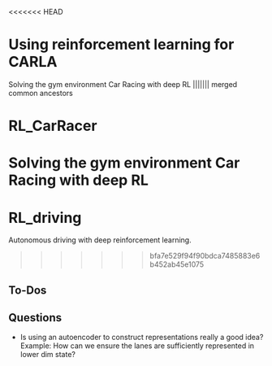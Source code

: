 <<<<<<< HEAD
# Using reinforcement learning for CARLA
Solving the gym environment Car Racing with deep RL
||||||| merged common ancestors
# RL_CarRacer
Solving the gym environment Car Racing with deep RL
=======
# RL_driving
Autonomous driving with deep reinforcement learning.  
>>>>>>> bfa7e529f94f90bdca7485883e6b452ab45e1075

## To-Dos


## Questions
* Is using an autoencoder to construct representations really a good idea?  
    Example: How can we ensure the lanes are sufficiently represented in lower dim state?
